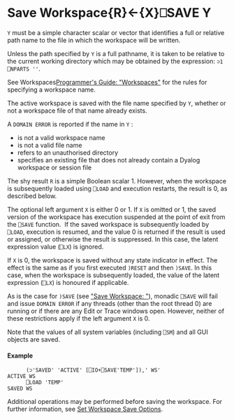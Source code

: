 




<h1 class="heading"><span class="name">Save Workspace</span><span class="command">{R}←{X}⎕SAVE Y</span></h1>

`Y` must be a simple character scalar or vector that identifies a  full or relative path name to the file in which the workspace will be written.


Unless the path specified by `Y` is a full pathname, it is taken to be relative to the current working directory which may be obtained by the expression: `⊃1 ⎕NPARTS ''`.


See Workspaces[Programmer's Guide: "Workspaces"](../../Language/Introduction/Workspaces.htm#Workspaces) for the rules for specifying a workspace name.


The active workspace is saved with the  file name specified by  `Y`, whether or not a workspace file of that name already exists.




A `DOMAIN ERROR` is reported if the name in `Y` :

- is not a valid workspace name
- is not a valid  file name
- refers to an unauthorised directory
- specifies an existing file that does not already contain a Dyalog workspace or session file


The shy result `R` is a simple Boolean scalar 1. However, when the  workspace is subsequently loaded using `⎕LOAD` and execution restarts, the result is 0, as described below.


The optional left argument `X` is either 0 or 1. If `X` is omitted or 1, the saved version of the workspace has execution suspended at the point of exit from the `⎕SAVE` function.  If the saved workspace is subsequently loaded by `⎕LOAD`, execution is resumed, and the value 0 is returned if the result is used or assigned, or otherwise the result is suppressed. In this case, the latent expression value (`⎕LX`) is ignored.


If `X` is 0, the workspace is saved without any state indicator in effect. The effect is the same as if you first executed `)RESET` and then `)SAVE`. In this case, when the workspace is subsequently loaded, the value of the latent expression (`⎕LX`) is honoured if applicable.


As is the case for `)SAVE` (see ["Save Workspace: "](../../../system-commands/system-commands-a-z/save.md)), monadic `⎕SAVE` will fail and issue `DOMAIN ERROR` if any threads (other than the root thread 0) are running or if there are any Edit or Trace windows open. However, neither of these restrictions apply if the left argument `X` is 0.


Note that the values of all system variables (including `⎕SM`) and all GUI objects are saved.

#### Example
```apl
      (⊃'SAVED' 'ACTIVE' [⎕IO+⎕SAVE'TEMP']),' WS'
ACTIVE WS
      ⎕LOAD 'TEMP'
SAVED WS
```


Additional operations may be performed before saving the workspace. For further information, see [Set Workspace Save Options](../../../the-i-beam-operator/a-z/set-workspace-save-options.md).


